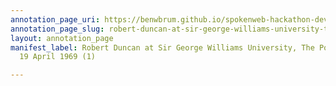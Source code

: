 ```yaml
---
annotation_page_uri: https://benwbrum.github.io/spokenweb-hackathon-development-noterms/annotations/robert-duncan-at-sir-george-williams-university-the-poetry-series-19-april-1969-1--canvas-1-george-bowering.json
annotation_page_slug: robert-duncan-at-sir-george-williams-university-the-poetry-series-19-april-1969-1--canvas-1-george-bowering
layout: annotation_page
manifest_label: Robert Duncan at Sir George Williams University, The Poetry Series,
  19 April 1969 (1)

---
```

